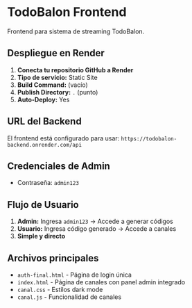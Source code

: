 # TodoBalon Frontend

Frontend para sistema de streaming TodoBalon.

## Despliegue en Render

1. **Conecta tu repositorio GitHub a Render**
2. **Tipo de servicio:** Static Site
3. **Build Command:** (vacío)
4. **Publish Directory:** `.` (punto)
5. **Auto-Deploy:** Yes

## URL del Backend

El frontend está configurado para usar:
`https://todobalon-backend.onrender.com/api`

## Credenciales de Admin

- Contraseña: `admin123`

## Flujo de Usuario

1. **Admin:** Ingresa `admin123` → Accede a generar códigos
2. **Usuario:** Ingresa código generado → Accede a canales
3. **Simple y directo**

## Archivos principales

- `auth-final.html` - Página de login única
- `index.html` - Página de canales con panel admin integrado
- `canal.css` - Estilos dark mode
- `canal.js` - Funcionalidad de canales
